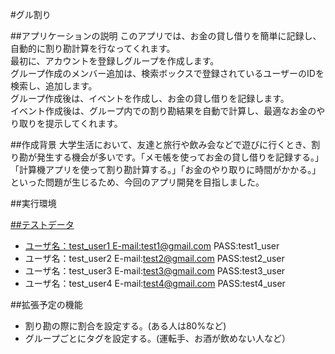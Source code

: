 #グル割り

##アプリケーションの説明
このアプリでは、お金の貸し借りを簡単に記録し、自動的に割り勘計算を行なってくれます。<br>
最初に、アカウントを登録しグループを作成します。<br>
グループ作成のメンバー追加は、検索ボックスで登録されているユーザーのIDを検索し、追加します。<br>
グループ作成後は、イベントを作成し、お金の貸し借りを記録します。<br>
イベント作成後は、グループ内での割り勘結果を自動で計算し、最適なお金のやり取りを提示してくれます。<br>

##作成背景
大学生活において、友達と旅行や飲み会などで遊びに行くとき、割り勘が発生する機会が多いです。「メモ帳を使ってお金の貸し借りを記録する。」「計算機アプリを使って割り勘計算する。」「お金のやり取りに時間がかかる。」といった問題が生じるため、今回のアプリ開発を目指しました。

##実行環境
<a href=https://guruwari-2db54c26b26e.herokuapp.com>

##テストデータ
- ユーザ名：test_user1 E-mail:test1@gmail.com PASS:test1_user
- ユーザ名：test_user2 E-mail:test2@gmail.com PASS:test2_user
- ユーザ名：test_user3 E-mail:test3@gmail.com PASS:test3_user
- ユーザ名：test_user4 E-mail:test4@gmail.com PASS:test4_user

##拡張予定の機能
- 割り勘の際に割合を設定する。(ある人は80%など)
- グループごとにタグを設定する。(運転手、お酒が飲めない人など）


